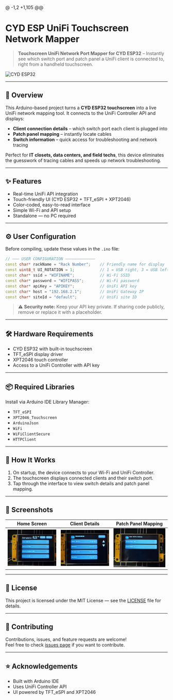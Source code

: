 @ -1,2 +1,105 @@
# CYD ESP UniFi Touchscreen Network Mapper

> **Touchscreen UniFi Network Port Mapper for CYD ESP32** – Instantly see which switch port and patch panel a UniFi client is connected to, right from a handheld touchscreen.

![CYD ESP32](https://i0.wp.com/randomnerdtutorials.com/wp-content/uploads/2024/03/ESP32-Cheap-Yellow-Display-CYD-Board-ESP32-2432S028R-front.jpg?w=750&quality=100&strip=all&ssl=1) <!-- Replace with actual photo path if available -->

---

## 📖 Overview

This Arduino-based project turns a **CYD ESP32 touchscreen** into a live UniFi network mapping tool. It connects to the UniFi Controller API and displays:

- **Client connection details** – which switch port each client is plugged into  
- **Patch panel mapping** – instantly locate cables  
- **Switch information** – quick access for troubleshooting and network tracing  

Perfect for **IT closets, data centers, and field techs**, this device eliminates the guesswork of tracing cables and speeds up network troubleshooting.

---

## ✨ Features

- Real-time UniFi API integration  
- Touch-friendly UI (CYD ESP32 + TFT_eSPI + XPT2046)  
- Color-coded, easy-to-read interface  
- Simple Wi-Fi and API setup  
- Standalone — no PC required

---

## ⚙️ User Configuration

Before compiling, update these values in the `.ino` file:

```cpp
// ——— USER CONFIGURATION —————————————
const char* rackName = "Rack Number";    // Friendly name for display
const uint8_t UI_ROTATION = 1;           // 1 = USB right, 3 = USB left
const char* ssid = "WIFINAME";           // Wi-Fi SSID
const char* password = "WIFIPASS";       // Wi-Fi password
const char* apiKey = "APIKEY";           // UniFi API key
const char* host = "192.168.2.1";        // UniFi Gateway IP
const char* siteId = "default";          // UniFi site ID
```

> ⚠️ **Security note:** Keep your API key private. If sharing code publicly, remove or replace it with a placeholder.

---

## 🛠 Hardware Requirements

- CYD ESP32 with built-in touchscreen  
- TFT_eSPI display driver  
- XPT2046 touch controller  
- Access to a UniFi Controller with API key

---

## 📦 Required Libraries

Install via Arduino IDE Library Manager:

- `TFT_eSPI`
- `XPT2046_Touchscreen`
- `ArduinoJson`
- `WiFi`
- `WiFiClientSecure`
- `HTTPClient`

---

## 🚀 How It Works

1. On startup, the device connects to your Wi-Fi and UniFi Controller.  
2. The touchscreen displays connected clients and their switch port.  
3. Tap through the interface to view switch details and patch panel mapping.  

---

## 📸 Screenshots

| Home Screen | Client Details | Patch Panel Mapping |
|-------------|----------------|---------------------|
| ![Home](docs/home.jfif) | ![Client](docs/client.jfif) | ![Patch](docs/patch.jfif) |

---

## 📄 License

This project is licensed under the MIT License — see the [LICENSE](LICENSE) file for details.

---

## 🤝 Contributing

Contributions, issues, and feature requests are welcome!  
Feel free to check [issues page](../../issues) if you want to contribute.

---

## ⭐ Acknowledgements

- Built with Arduino IDE  
- Uses UniFi Controller API  
- UI powered by TFT_eSPI and XPT2046  
